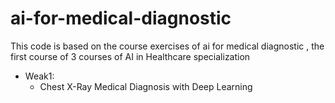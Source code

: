 # ai-for-medical-diagnostic
This code is based on the course exercises of ai for medical diagnostic , the  first course of 3 courses of AI in Healthcare specialization

- Weak1:
    - Chest X-Ray Medical Diagnosis with Deep Learning 

